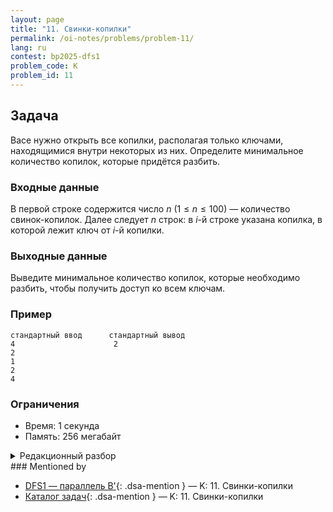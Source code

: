 ```yaml
---
layout: page
title: "11. Свинки-копилки"
permalink: /oi-notes/problems/problem-11/
lang: ru
contest: bp2025-dfs1
problem_code: K
problem_id: 11
---
```


## Задача

Васе нужно открыть все копилки, располагая только ключами, находящимися внутри некоторых из них. Определите минимальное количество копилок, которые придётся разбить.

### Входные данные

В первой строке содержится число $n$ ($1 \leqslant n \leqslant 100$) — количество свинок-копилок. Далее следует $n$ строк: в $i$-й строке указана копилка, в которой лежит ключ от $i$-й копилки.

### Выходные данные

Выведите минимальное количество копилок, которые необходимо разбить, чтобы получить доступ ко всем ключам.

### Пример

```
стандартный ввод      стандартный вывод
4                      2
2
1
2
4
```

### Ограничения

- Время: 1 секунда
- Память: 256 мегабайт

<details class="dsa-toggle">
<summary>Редакционный разбор</summary>

Каждой копилке соответствует вершина графа, из которой выходит ровно одно ребро — к копилке, где лежит её ключ. Это ориентированный граф, состоящий из циклов с деревьями, которые в них впадают (функциональный граф).

Открывать копилки можно по цепочке: разбиваем любую копилку цикла, достаём ключи и дальше открываем остальные по ребрам, не разрушая их. Значит, достаточно разбить по одной копилке в каждом цикле. Ответ равен количеству циклов в функциональном графе.

Чтобы посчитать их, отмечаем посещённые вершины и запоминаем состояние (`0` — не посещена, `1` — в стеке, `2` — обработана). При попадании в вершину со статусом `1` обнаруживаем новый цикл и увеличиваем ответ. Сложность $O(n)$.

</details>
### Mentioned by

<!-- dsa-mentioned-by:start -->
- [DFS1 — параллель B'](../../../bp2025/contests/dfs1/){: .dsa-mention } — K: 11. Свинки-копилки
- [Каталог задач](../../../problems/){: .dsa-mention } — K: 11. Свинки-копилки
<!-- dsa-mentioned-by:end -->

